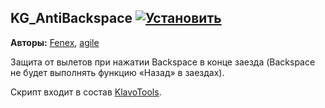 ## KG_AntiBackspace [![Установить](http://s43.radikal.ru/i101/1406/15/25aa0cc99cf2.png)](https://github.com/voidmain02/KgScripts/raw/master/scripts/KG_AntiBackspace.user.js)
**Авторы:** [Fenex](http://klavogonki.ru/u/#/82885/), [agile](http://klavogonki.ru/u/#/226580/)

Защита от вылетов при нажатии Backspace в конце заезда (Backspace не будет выполнять функцию «Назад» в заездах).

Скрипт входит в состав [KlavoTools](http://klavogonki.ru/forum/general/669/page1/).
